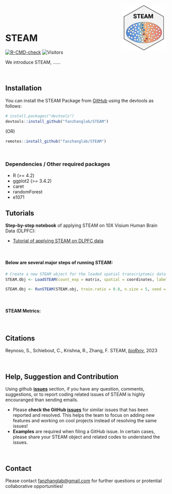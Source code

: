 
<img width="28%" align = "right" src="https://github.com/fanzhanglab/STEAM/blob/alpha/media/STEAMlogo.png">

</br> </br>

# STEAM

<!-- badges: start -->

[![R-CMD-check](https://github.com/fanzhanglab/STEAM/actions/workflows/check-standard.yaml/badge.svg)](https://github.com/fanzhanglab/STEAM/actions/workflows/check-standard.yaml)
![Visitors](https://api.visitorbadge.io/api/visitors?path=https%3A%2F%2Fgithub.com%2Ffanzhanglab%2FSTEAM&label=%23Visits&labelColor=%23000000&countColor=%2337d67a&style=plastic)

<!-- badges: end -->
<p align="justify">
We introduce STEAM, ……
</p>
<!-- <img width="100%" align = "center" src="https://github.com/fanzhanglab/STEAM/blob/main/man/figures/Figure1.png"> -->

</br>

## Installation

You can install the STEAM Package from
[GitHub](https://github.com/fanzhanglab/STEAM/) using the devtools as
follows:

``` r
# install.packages("devtools")
devtools::install_github("fanzhanglab/STEAM")
```

(OR)

``` r
remotes::install_github("fanzhanglab/STEAM")
```

<br/>

### Dependencies / Other required packages

- R (\>= 4.2)
- ggplot2 (\>= 3.4.2)
- caret
- randomForest
- e1071 <br/>

## Tutorials

**Step-by-step notebook** of applying STEAM on 10X Visium Human Brain
Data (DLPFC):

- <a href="https://htmlpreview.github.io/?https://github.com/fanzhanglab/STEAM/blob/main/vignettes/Tutorial_STEAM_DLPFC.html">
  Tutorial of applying STEAM on DLPFC data </a>

<br/>

#### Below are several major steps of running STEAM:

``` r
# Create a new STEAM object for the loaded spatial transcriptomic data
STEAM.Obj <- LoadSTEAM(count_exp = matrix, spatial = coordinates, labels = labels, Seurat.obj = NULL)
```

``` r
STEAM.Obj <- RunSTEAM(STEAM.obj, train.ratio = 0.8, n.size = 5, seed = 123, cv.folds = 10, cv.repeats = 3, trainval.ratio = 0.8, model = "rf", n.tree = 500, kernel = 'linear', train.folder.name = 'train.out', allowParallel = FALSE)
```

<br/>

#### STEAM Metrics:

<!-- <img width="85%" align = "center" src="https://github.com/fanzhanglab/STEAM/blob/main/man/media/ARI_DLPFC.png"> -->

<br/>

## Citations

Reynoso, S., Schiebout, C., Krishna, R., Zhang, F. STEAM,
[*bioRxiv*](link), 2023

<br/>

## Help, Suggestion and Contribution

Using github [**issues**](https://github.com/fanzhanglab/STEAM/issues)
section, if you have any question, comments, suggestions, or to report
coding related issues of STEAM is highly encouranged than sending
emails.

- Please **check the GitHub
  [issues](https://github.com/fanzhanglab/STEAM/issues)** for similar
  issues that has been reported and resolved. This helps the team to
  focus on adding new features and working on cool projects instead of
  resolving the same issues!
- **Examples** are required when filing a GitHub issue. In certain
  cases, please share your STEAM object and related codes to understand
  the issues.

<br/>

## Contact

Please contact [fanzhanglab@gmail.com](fanzhanglab@gmail.com) for
further questions or protential collaborative opportunities!
